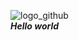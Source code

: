 ![logo_github](https://github.com/user-attachments/assets/ebc9f8e7-510d-4dd6-bef1-bb587107e735) <br>
***Hello world***

